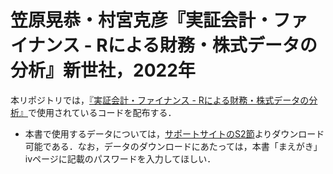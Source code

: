 # 笠原晃恭・村宮克彦『実証会計・ファイナンス - Rによる財務・株式データの分析』新世社，2022年

本リポジトリでは，[『実証会計・ファイナンス - Rによる財務・株式データの分析』](https://www.saiensu.co.jp/search/?isbn=978-4-88384-349-7&y=2022)で使用されているコードを配布する．

- 本書で使用するデータについては，[サポートサイトのS2節](https://www2.econ.osaka-u.ac.jp/~eaafinr/sect-2.html)よりダウンロード可能である．なお，データのダウンロードにあたっては，本書「まえがき」ivページに記載のパスワードを入力してほしい．
